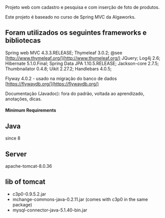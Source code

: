 Projeto web com cadastro e pesquisa e com inserção de foto de produtos.

Este projeto é baseado no curso de Spring MVC da Algaworks.

Foram utilizados os seguintes frameworks e bibliotecas
------------------------------------------------------
Spring web MVC 4.3.3.RELEASE;
Thymeleaf 3.0.2; @see [http://www.thymeleaf.org/](http://www.thymeleaf.org/)
JQuery;
Log4j 2.6;
Hibernate 5.1.0.Final;
Spring Data JPA 1.10.5.RELEASE;
Jackson-core 2.7.5;
Thumbnailator 0.4.8;
Uikit 2.27.2;
Handlebars 4.0.5;

Flyway 4.0.2 - usado na migração do banco de dados [https://flywaydb.org/](https://flywaydb.org/)

Documentação (Javadoc): fora do padrão, voltada ao aprendizado, anotações, dicas.

#### Minimum Requirements

Java
---------
since 8

Server
---------
apache-tomcat-8.0.36

lib of tomcat
---------
- c3p0-0.9.5.2.jar
- mchange-commons-java-0.2.11.jar (comes with c3p0 in the same package)
- mysql-connector-java-5.1.40-bin.jar
